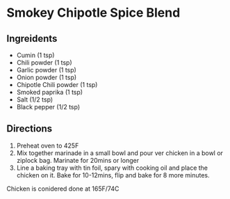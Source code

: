 # Smokey Chipotle Spice Blend

## Ingreidents

- Cumin (1 tsp)
- Chili powder (1 tsp)
- Garlic powder (1 tsp)
- Onion powder (1 tsp)
- Chipotle Chili powder (1 tsp)
- Smoked paprika (1 tsp)
- Salt (1/2 tsp)
- Black pepper (1/2 tsp)

## Directions

1. Preheat oven to 425F
1. Mix together marinade in a small bowl and pour ver chicken in a bowl or ziplock bag. Marinate for 20mins or longer
1. Line a baking tray with tin foil, spary with cooking oil and place the chicken on it. Bake for 10-12mins, flip and bake for 8 more minutes.

Chicken is conidered done at 165F/74C
